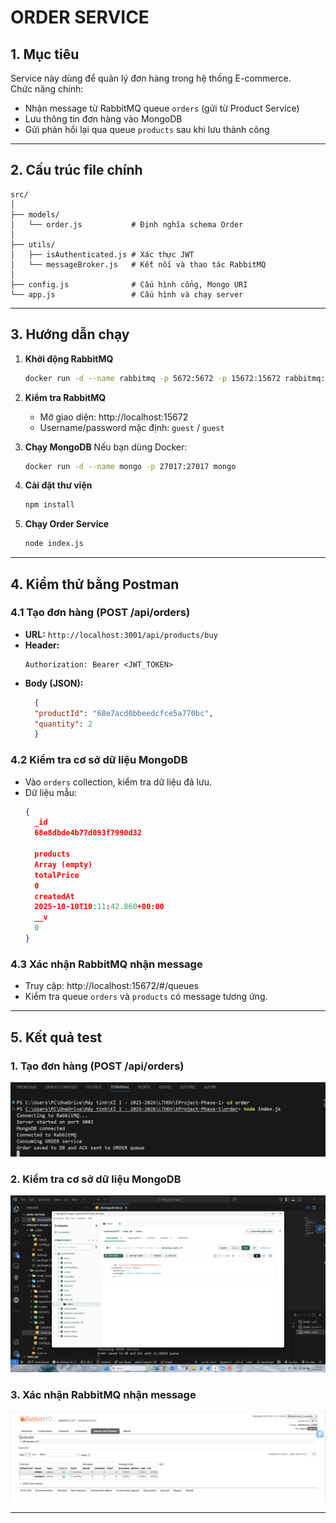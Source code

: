 # ORDER SERVICE

## 1. Mục tiêu
Service này dùng để quản lý đơn hàng trong hệ thống E-commerce.  
Chức năng chính:
- Nhận message từ RabbitMQ queue `orders` (gửi từ Product Service)
- Lưu thông tin đơn hàng vào MongoDB
- Gửi phản hồi lại qua queue `products` sau khi lưu thành công

---

## 2. Cấu trúc file chính

```
src/
│
├── models/
│   └── order.js           # Định nghĩa schema Order
│
├── utils/
│   ├── isAuthenticated.js # Xác thực JWT
│   └── messageBroker.js   # Kết nối và thao tác RabbitMQ
│
├── config.js              # Cấu hình cổng, Mongo URI
└── app.js                 # Cấu hình và chạy server
```

---

## 3. Hướng dẫn chạy

1. **Khởi động RabbitMQ**
   ```bash
   docker run -d --name rabbitmq -p 5672:5672 -p 15672:15672 rabbitmq:3-management
   ```

2. **Kiểm tra RabbitMQ**
   - Mở giao diện: http://localhost:15672  
   - Username/password mặc định: `guest` / `guest`

3. **Chạy MongoDB**
   Nếu bạn dùng Docker:
   ```bash
   docker run -d --name mongo -p 27017:27017 mongo
   ```

4. **Cài đặt thư viện**
   ```bash
   npm install
   ```

5. **Chạy Order Service**
   ```bash
   node index.js
   ```

---

## 4. Kiểm thử bằng Postman

### 4.1 Tạo đơn hàng (POST /api/orders)
- **URL:** `http://localhost:3001/api/products/buy`
- **Header:**  
  ```
  Authorization: Bearer <JWT_TOKEN>
  ```
- **Body (JSON):**
  ```json
    {
    "productId": "68e7acd0bbeedcfce5a770bc",
    "quantity": 2
    }
  ```

### 4.2 Kiểm tra cơ sở dữ liệu MongoDB
- Vào `orders` collection, kiểm tra dữ liệu đã lưu.
- Dữ liệu mẫu:
  ```json
  {
    _id
    68e8dbde4b77d093f7990d32

    products
    Array (empty)
    totalPrice
    0
    createdAt
    2025-10-10T10:11:42.860+00:00
    __v
    0
  }
  ```

### 4.3 Xác nhận RabbitMQ nhận message
- Truy cập: http://localhost:15672/#/queues  
- Kiểm tra queue `orders` và `products` có message tương ứng.

---

## 5. Kết quả test

### 1. Tạo đơn hàng (POST /api/orders)
![Test Create Order](./public/results/order_consume_success.png)

### 2. Kiểm tra cơ sở dữ liệu MongoDB
![MongoDB Order Data](./public/results/order_saved_db.png)

### 3. Xác nhận RabbitMQ nhận message
![RabbitMQ Queue Message](./public/results/rabbitmq-order-queue.png)

---
